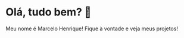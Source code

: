 <h1>Olá, tudo bem? 👋</h1>
<p>Meu nome é Marcelo Henrique! Fique à vontade e veja meus projetos!</p>
